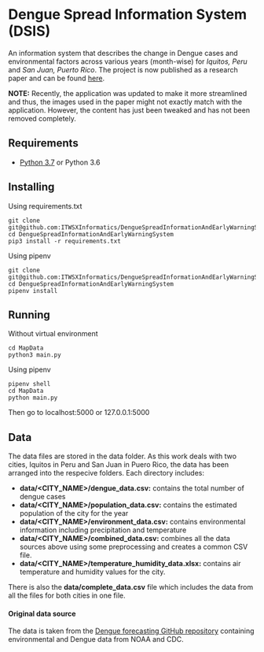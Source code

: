 # Dengue Spread Information System (DSIS)

An information system that describes the change in Dengue cases and environmental factors across various years (month-wise) for *Iquitos, Peru* and *San Juan, Puerto Rico*.
The project is now published as a research paper and can be found [here](https://dl.acm.org/doi/10.1145/3418094.3418133).

**NOTE:** Recently, the application was updated to make it more streamlined and thus, the images used in the paper might not exactly match with the application. However, the content has just been tweaked and has not been removed completely.

## Requirements

- [Python 3.7](https://www.python.org) or Python 3.6

## Installing

Using requirements.txt
```
git clone git@github.com:ITWSXInformatics/DengueSpreadInformationAndEarlyWarningSystem.git
cd DengueSpreadInformationAndEarlyWarningSystem
pip3 install -r requirements.txt
```

Using pipenv
```
git clone git@github.com:ITWSXInformatics/DengueSpreadInformationAndEarlyWarningSystem.git
cd DengueSpreadInformationAndEarlyWarningSystem
pipenv install
```

## Running 

Without virtual environment
```
cd MapData
python3 main.py
```

Using pipenv
```
pipenv shell
cd MapData
python main.py
```
Then go to localhost:5000 or 127.0.0.1:5000

## Data 

The data files are stored in the data folder. As this work deals with two cities, Iquitos in Peru and San Juan in Puero Rico, the data has been arranged into the respecive folders. Each directory includes:
- **data/<CITY_NAME>/dengue_data.csv:** contains the total number of dengue cases
- **data/<CITY_NAME>/population_data.csv:** contains the estimated population of the city for the year
- **data/<CITY_NAME>/environment_data.csv:** contains environmental information including precipitation and temperature
- **data/<CITY_NAME>/combined_data.csv:** combines all the data sources above using some preprocessing and creates a common CSV file.
- **data/<CITY_NAME>/temperature_humidity_data.xlsx:** contains air temperature and humidity values for the city.

There is also the **data/complete_data.csv** file which includes the data from all the files for both cities in one file.

#### Original data source

The data is taken from the [Dengue forecasting GitHub repository](https://github.com/cdcepi/dengue-forecasting-project-2015) containing environmental and Dengue data from NOAA and CDC.
